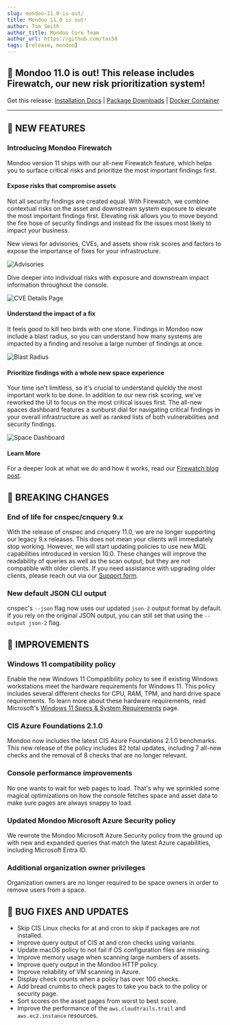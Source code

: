 ```yaml
---
slug: mondoo-11.0-is-out/
title: Mondoo 11.0 is out!
author: Tim Smith
author_title: Mondoo Core Team
author_url: https://github.com/tas50
tags: [release, mondoo]
---
```


## 🥳 Mondoo 11.0 is out! This release includes Firewatch, our new risk prioritization system!

Get this release: [Installation Docs](https://mondoo.com/docs/cnspec/) | [Package Downloads](https://releases.mondoo.com/cnspec/) | [Docker Container](https://hub.docker.com/r/mondoo/cnspec)

---

## 🎉 NEW FEATURES

### Introducing Mondoo Firewatch

Mondoo version 11 ships with our all-new Firewatch feature, which helps you to surface critical risks and prioritize the most important findings first.

#### Expose risks that compromise assets

Not all security findings are created equal. With Firewatch, we combine contextual risks on the asset and downstream system exposure to elevate the most important findings first. Elevating risk allows you to move beyond the fire hose of security findings and instead fix the issues most likely to impact your business.

New views for advisories, CVEs, and assets show risk scores and factors to expose the importance of fixes for your infrastructure.

![Advisories](/img/releases/2024-04-17-mondoo-11.0-is-out/advisories.png)

Dive deeper into individual risks with exposure and downstream impact information throughout the console.

![CVE Details Page](/img/releases/2024-04-17-mondoo-11.0-is-out/cve.png)

#### Understand the impact of a fix

It feels good to kill two birds with one stone. Findings in Mondoo now include a blast radius, so you can understand how many systems are impacted by a finding and resolve a large number of findings at once.

![Blast Radius](/img/releases/2024-04-17-mondoo-11.0-is-out/blast_radius.png)

#### Prioritize findings with a whole new space experience

Your time isn't limitless, so it's crucial to understand quickly the most important work to be done. In addition to our new risk scoring, we've reworked the UI to focus on the most critical issues first. The all-new spaces dashboard features a sunburst dial for navigating critical findings in your overall infrastructure as well as ranked lists of both vulnerabilities and security findings.

![Space Dashboard](/img/releases/2024-04-17-mondoo-11.0-is-out/space_dashboard.png)

#### Learn More

For a deeper look at what we do and how it works, read our [Firewatch blog post](https://mondoo.com/blog/mondoo-firewatch).

## 🔨 BREAKING CHANGES

### End of life for cnspec/cnquery 9.x

With the release of cnspec and cnquery 11.0, we are no longer supporting our legacy 9.x releases. This does not mean your clients will immediately stop working. However, we will start updating policies to use new MQL capabilities introduced in version 10.0. These changes will improve the readability of queries as well as the scan output, but they are not compatible with older clients. If you need assistance with upgrading older clients, please reach out via our [Support form](https://mondoo.com/support).

### New default JSON CLI output

cnspec's `--json` flag now uses our updated `json-2` output format by default. If you rely on the original JSON output, you can still set that using the `--output json-2` flag.

## 🧹 IMPROVEMENTS

### Windows 11 compatibility policy

Enable the new Windows 11 Compatibility policy to see if existing Windows workstations meet the hardware requirements for Windows 11. This policy includes several different checks for CPU, RAM, TPM, and hard drive space requirements. To learn more about these hardware requirements, read Microsoft's [Windows 11 Specs & System Requirements](https://www.microsoft.com/en-us/windows/windows-11-specifications) page.

### CIS Azure Foundations 2.1.0

Mondoo now includes the latest CIS Azure Foundations 2.1.0 benchmarks. This new release of the policy includes 82 total updates, including 7 all-new checks and the removal of 8 checks that are no longer relevant.

### Console performance improvements

No one wants to wait for web pages to load. That's why we sprinkled some magical optimizations on how the console fetches space and asset data to make sure pages are always snappy to load.

### Updated Mondoo Microsoft Azure Security policy

We rewrote the Mondoo Microsoft Azure Security policy from the ground up with new and expanded queries that match the latest Azure capabilities, including Microsoft Entra ID.

### Additional organization owner privileges

Organization owners are no longer required to be space owners in order to remove users from a space.

## 🐛 BUG FIXES AND UPDATES

- Skip CIS Linux checks for at and cron to skip if packages are not installed.
- Improve query output of CIS at and cron checks using variants.
- Update macOS policy to not fail if OS configuration files are missing.
- Improve memory usage when scanning large numbers of assets.
- Improve query output in the Mondoo HTTP policy.
- Improve reliability of VM scanning in Azure.
- Display check counts when a policy has over 100 checks.
- Add bread crumbs to check pages to take you back to the policy or security page.
- Sort scores on the asset pages from worst to best score.
- Improve the performance of the `aws.cloudtrails.trail` and `aws.ec2.instance` resources.

